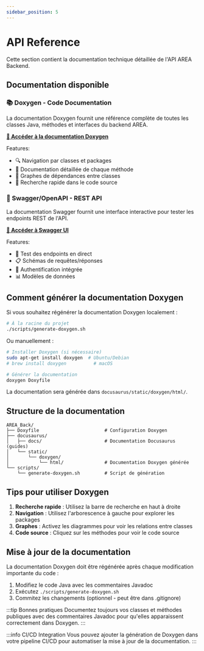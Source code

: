 ```yaml
---
sidebar_position: 5
---
```


# API Reference

Cette section contient la documentation technique détaillée de l'API AREA Backend.

## Documentation disponible

### 📚 Doxygen - Code Documentation

La documentation Doxygen fournit une référence complète de toutes les classes Java, méthodes et interfaces du backend AREA.

**[📖 Accéder à la documentation Doxygen](/doxygen/html/index.html)**

Features:
- 🔍 Navigation par classes et packages
- 📝 Documentation détaillée de chaque méthode
- 🔗 Graphes de dépendances entre classes
- 🎯 Recherche rapide dans le code source

### 🔌 Swagger/OpenAPI - REST API

La documentation Swagger fournit une interface interactive pour tester les endpoints REST de l'API.

**[🚀 Accéder à Swagger UI](http://localhost:8080/swagger-ui.html)**

Features:
- 🧪 Test des endpoints en direct
- 📋 Schémas de requêtes/réponses
- 🔐 Authentification intégrée
- 📊 Modèles de données

## Comment générer la documentation Doxygen

Si vous souhaitez régénérer la documentation Doxygen localement :

```bash
# À la racine du projet
./scripts/generate-doxygen.sh
```

Ou manuellement :

```bash
# Installer Doxygen (si nécessaire)
sudo apt-get install doxygen  # Ubuntu/Debian
# brew install doxygen          # macOS

# Générer la documentation
doxygen Doxyfile
```

La documentation sera générée dans `docusaurus/static/doxygen/html/`.

## Structure de la documentation

```
AREA_Back/
├── Doxyfile                        # Configuration Doxygen
├── docusaurus/
│   ├── docs/                       # Documentation Docusaurus (guides)
│   └── static/
│       └── doxygen/
│           └── html/               # Documentation Doxygen générée
└── scripts/
    └── generate-doxygen.sh         # Script de génération
```

## Tips pour utiliser Doxygen

1. **Recherche rapide** : Utilisez la barre de recherche en haut à droite
2. **Navigation** : Utilisez l'arborescence à gauche pour explorer les packages
3. **Graphes** : Activez les diagrammes pour voir les relations entre classes
4. **Code source** : Cliquez sur les méthodes pour voir le code source

## Mise à jour de la documentation

La documentation Doxygen doit être régénérée après chaque modification importante du code :

1. Modifiez le code Java avec les commentaires Javadoc
2. Exécutez `./scripts/generate-doxygen.sh`
3. Commitez les changements (optionnel - peut être dans .gitignore)

:::tip Bonnes pratiques
Documentez toujours vos classes et méthodes publiques avec des commentaires Javadoc pour qu'elles apparaissent correctement dans Doxygen.
:::

:::info CI/CD Integration
Vous pouvez ajouter la génération de Doxygen dans votre pipeline CI/CD pour automatiser la mise à jour de la documentation.
:::
